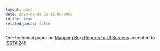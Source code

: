```yaml
---
layout: post
date: 2024-07-02 16:11:00-0400
inline: true
related_posts: false
---
```


One technical paper on <a href="https://arxiv.org/abs/2408.04075">Mapping Bug Reports to UI Screens</a> accepted to <a href="https://2024.issta.org/track/issta-2024-papers">ISSTA’24</a>!! 